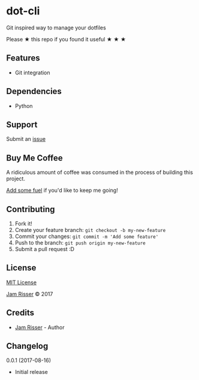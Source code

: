 # dot-cli

Git inspired way to manage your dotfiles

Please &#9733; this repo if you found it useful &#9733; &#9733; &#9733;


## Features

* Git integration


## Dependencies

* Python


## Support

Submit an [issue](https://github.com/jamrizzi/dot-cli/issues/new)


## Buy Me Coffee

A ridiculous amount of coffee was consumed in the process of building this project.

[Add some fuel](https://coffee.jamrizzi.com) if you'd like to keep me going!


## Contributing

1. Fork it!
2. Create your feature branch: `git checkout -b my-new-feature`
3. Commit your changes: `git commit -m 'Add some feature'`
4. Push to the branch: `git push origin my-new-feature`
5. Submit a pull request :D


## License

[MIT License](https://github.com/jamrizzi/dot-cli/blob/master/LICENSE)

[Jam Risser](https://jamrizzi.com) &copy; 2017


## Credits

* [Jam Risser](https://jamrizzi.com) - Author


## Changelog

0.0.1 (2017-08-16)
* Initial release

